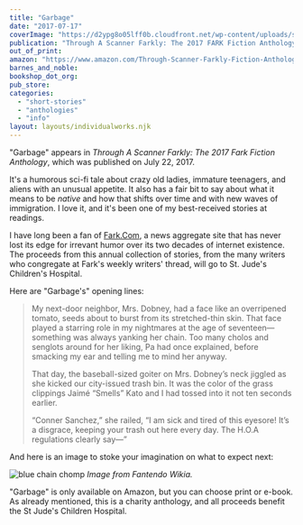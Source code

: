```yaml
---
title: "Garbage"
date: "2017-07-17"
coverImage: "https://d2ypg8o05lff0b.cloudfront.net/wp-content/uploads/sites/3/pages/through-a-scanner-farkly.jpg"
publication: "Through A Scanner Farkly: The 2017 FARK Fiction Anthology"
out_of_print:
amazon: "https://www.amazon.com/Through-Scanner-Farkly-Fiction-Anthology/dp/1548617113/"
barnes_and_noble:
bookshop_dot_org:
pub_store:
categories:
  - "short-stories"
  - "anthologies"
  - "info"
layout: layouts/individualworks.njk
---
```


"Garbage" appears in _Through A Scanner Farkly: The 2017 Fark Fiction Anthology_, which was published on July 22, 2017.

It's a humorous sci-fi tale about crazy old ladies, immature teenagers, and aliens with an unusual appetite. It also has a fair bit to say about what it means to be _native_ and how that shifts over time and with new waves of immigration. I love it, and it's been one of my best-received stories at readings.

I have long been a fan of [Fark.Com](http://www.fark.com), a news aggregate site that has never lost its edge for irrevant humor over its two decades of internet existence. The proceeds from this annual collection of stories, from the many writers who congregate at Fark's weekly writers' thread, will go to St. Jude's Children's Hospital.

Here are "Garbage's" opening lines:

> My next-door neighbor, Mrs. Dobney, had a face like an overripened tomato, seeds about to burst from its stretched-thin skin. That face played a starring role in my nightmares at the age of seventeen—something was always yanking her chain. Too many cholos and senglots around for her liking, Pa had once explained, before smacking my ear and telling me to mind her anyway.
>
> That day, the baseball-sized goiter on Mrs. Dobney’s neck jiggled as she kicked our city-issued trash bin. It was the color of the grass clippings Jaimé “Smells” Kato and I had tossed into it not ten seconds earlier.
>
> “Conner Sanchez,” she railed, “I am sick and tired of this eyesore! It’s a disgrace, keeping your trash out here every day. The H.O.A regulations clearly say—”

And here is an image to stoke your imagination on what to expect next:

<div class="caption">

![blue chain chomp](https://d2ypg8o05lff0b.cloudfront.net/wp-content/uploads/sites/3/pages/Blue_Chain_Chomp_Art.png) _Image from Fantendo Wikia._ 

</div>

"Garbage" is only available on Amazon, but you can choose print or e-book. As already mentioned, this is a charity anthology, and all proceeds benefit the St Jude's Children Hospital.
